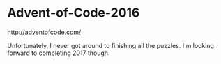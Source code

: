 # Advent-of-Code-2016
http://adventofcode.com/

Unfortunately, I never got around to finishing all the puzzles. I'm looking forward to completing 2017 though.
